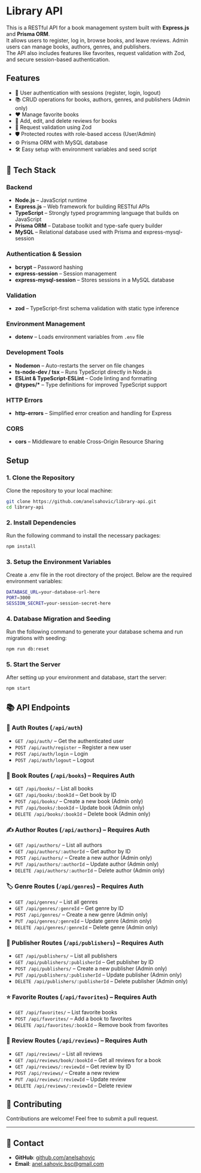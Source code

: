 # Library API

This is a RESTful API for a book management system built with **Express.js** and **Prisma ORM**.  
It allows users to register, log in, browse books, and leave reviews. Admin users can manage books, authors, genres, and publishers.  
The API also includes features like favorites, request validation with Zod, and secure session-based authentication.

## Features

- 🔐 User authentication with sessions (register, login, logout)
- 📚 CRUD operations for books, authors, genres, and publishers (Admin only)
- ❤️ Manage favorite books
- 🌟 Add, edit, and delete reviews for books
- 🧪 Request validation using Zod
- 🛡️ Protected routes with role-based access (User/Admin)
- ⚙️ Prisma ORM with MySQL database
- 🛠️ Easy setup with environment variables and seed script

## 🧰 Tech Stack

### Backend

- **Node.js** – JavaScript runtime
- **Express.js** – Web framework for building RESTful APIs
- **TypeScript** – Strongly typed programming language that builds on JavaScript
- **Prisma ORM** – Database toolkit and type-safe query builder
- **MySQL** – Relational database used with Prisma and express-mysql-session

### Authentication & Session

- **bcrypt** – Password hashing
- **express-session** – Session management
- **express-mysql-session** – Stores sessions in a MySQL database

### Validation

- **zod** – TypeScript-first schema validation with static type inference

### Environment Management

- **dotenv** – Loads environment variables from `.env` file

### Development Tools

- **Nodemon** – Auto-restarts the server on file changes
- **ts-node-dev / tsx** – Runs TypeScript directly in Node.js
- **ESLint & TypeScript-ESLint** – Code linting and formatting
- **@types/\*** – Type definitions for improved TypeScript support

### HTTP Errors

- **http-errors** – Simplified error creation and handling for Express

### CORS

- **cors** – Middleware to enable Cross-Origin Resource Sharing

## Setup

### 1. Clone the Repository

Clone the repository to your local machine:

```bash
git clone https://github.com/anelsahovic/library-api.git
cd library-api
```

### 2. Install Dependencies

Run the following command to install the necessary packages:

```bash
npm install
```

### 3. Setup the Environment Variables

Create a .env file in the root directory of the project. Below are the required environment variables:

```bash
DATABASE_URL=your-database-url-here
PORT=3000
SESSION_SECRET=your-session-secret-here
```

### 4. Database Migration and Seeding

Run the following command to generate your database schema and run migrations with seeding:

```bash
npm run db:reset
```

### 5. Start the Server

After setting up your environment and database, start the server:

```bash
npm start
```

## 📚 API Endpoints

### 🔐 Auth Routes (`/api/auth`)

- `GET /api/auth/` – Get the authenticated user
- `POST /api/auth/register` – Register a new user
- `POST /api/auth/login` – Login
- `POST /api/auth/logout` – Logout

### 📘 Book Routes (`/api/books`) – Requires Auth

- `GET /api/books/` – List all books
- `GET /api/books/:bookId` – Get book by ID
- `POST /api/books/` – Create a new book (Admin only)
- `PUT /api/books/:bookId` – Update book (Admin only)
- `DELETE /api/books/:bookId` – Delete book (Admin only)

### ✍️ Author Routes (`/api/authors`) – Requires Auth

- `GET /api/authors/` – List all authors
- `GET /api/authors/:authorId` – Get author by ID
- `POST /api/authors/` – Create a new author (Admin only)
- `PUT /api/authors/:authorId` – Update author (Admin only)
- `DELETE /api/authors/:authorId` – Delete author (Admin only)

### 🏷️ Genre Routes (`/api/genres`) – Requires Auth

- `GET /api/genres/` – List all genres
- `GET /api/genres/:genreId` – Get genre by ID
- `POST /api/genres/` – Create a new genre (Admin only)
- `PUT /api/genres/:genreId` – Update genre (Admin only)
- `DELETE /api/genres/:genreId` – Delete genre (Admin only)

### 🏢 Publisher Routes (`/api/publishers`) – Requires Auth

- `GET /api/publishers/` – List all publishers
- `GET /api/publishers/:publisherId` – Get publisher by ID
- `POST /api/publishers/` – Create a new publisher (Admin only)
- `PUT /api/publishers/:publisherId` – Update publisher (Admin only)
- `DELETE /api/publishers/:publisherId` – Delete publisher (Admin only)

### ⭐ Favorite Routes (`/api/favorites`) – Requires Auth

- `GET /api/favorites/` – List favorite books
- `POST /api/favorites/` – Add a book to favorites
- `DELETE /api/favorites/:bookId` – Remove book from favorites

### 📝 Review Routes (`/api/reviews`) – Requires Auth

- `GET /api/reviews/` – List all reviews
- `GET /api/reviews/book/:bookId` – Get all reviews for a book
- `GET /api/reviews/:reviewId` – Get review by ID
- `POST /api/reviews/` – Create a new review
- `PUT /api/reviews/:reviewId` – Update review
- `DELETE /api/reviews/:reviewId` – Delete review

## 🤝 Contributing

Contributions are welcome! Feel free to submit a pull request.

---

## 📩 Contact

- **GitHub**: [github.com/anelsahovic](https://github.com/anelsahovic)
- **Email**: anel.sahovic.bsc@gmail.com
